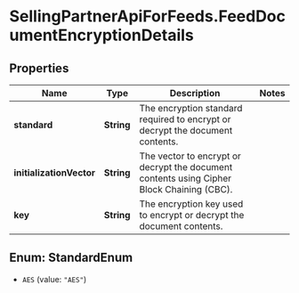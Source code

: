 # SellingPartnerApiForFeeds.FeedDocumentEncryptionDetails

## Properties
Name | Type | Description | Notes
------------ | ------------- | ------------- | -------------
**standard** | **String** | The encryption standard required to encrypt or decrypt the document contents. | 
**initializationVector** | **String** | The vector to encrypt or decrypt the document contents using Cipher Block Chaining (CBC). | 
**key** | **String** | The encryption key used to encrypt or decrypt the document contents. | 


<a name="StandardEnum"></a>
## Enum: StandardEnum


* `AES` (value: `"AES"`)




